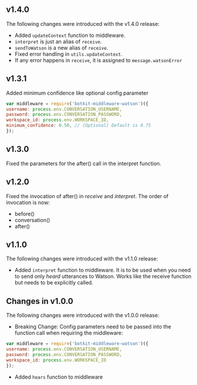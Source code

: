 ## v1.4.0

The following changes were introduced with the v1.4.0 release:
* Added `updateContext` function to middleware.
* `interpret` is just an alias of `receive`.
* `sendToWatson` is a new alias of `receive`.
* Fixed error handling in `utils.updateContext`.
* If any error happens in `receive`, it is assigned to `message.watsonError`

## v1.3.1

Added minimum confidence like optional config parameter

  ```javascript
  var middleware = require('botkit-middleware-watson')({
  username: process.env.CONVERSATION_USERNAME,
  password: process.env.CONVERSATION_PASSWORD,
  workspace_id: process.env.WORKSPACE_ID,
  minimum_confidence: 0.50, // (Optional) Default is 0.75
  });
  ```

## v1.3.0

Fixed the parameters for the after() call in the interpret function.

## v1.2.0

Fixed the invocation of after() in _receive_ and _interpret_. The order of invocation is now:
 * before()
 * conversation()
 * after()

## v1.1.0

The following changes were introduced with the v1.1.0 release:

 * Added `interpret` function to middleware. It is to be used when you need to send only _heard_ utterances to Watson.
  Works like the receive function but needs to be explicitly called.


## Changes in v1.0.0

The following changes were introduced with the v1.0.0 release:

 * Breaking Change: Config parameters need to be passed into the function call when requiring the middleware:

  ```javascript
  var middleware = require('botkit-middleware-watson')({
  username: process.env.CONVERSATION_USERNAME,
  password: process.env.CONVERSATION_PASSWORD,
  workspace_id: process.env.WORKSPACE_ID
  });
  ```

 * Added `hears` function to middleware
